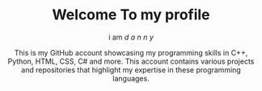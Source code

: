 <h1 align='center'>Welcome To my profile</h1>
<p align='center'>
i am  <i>d a n n y</i>
</p>
<p align='center'>This is my GitHub account showcasing my programming skills in C++, Python, HTML, CSS, C# and more. This account contains various projects and repositories that highlight my expertise in these programming languages.</p>
                                          
                                                          


